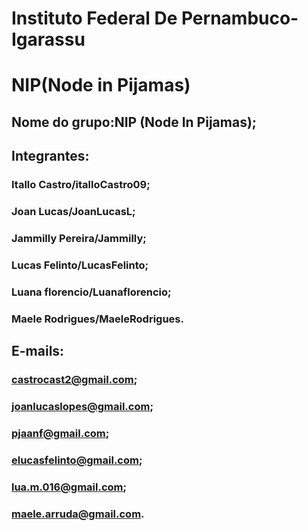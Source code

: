 # Instituto Federal De Pernambuco-Igarassu
# NIP(Node in Pijamas)

 ## Nome do grupo:**NIP (Node In Pijamas);**
 ## Integrantes:
 ### Itallo Castro/italloCastro09;
 ### Joan Lucas/JoanLucasL;
 ### Jammilly Pereira/Jammilly;
 ### Lucas Felinto/LucasFelinto;
 ### Luana florencio/Luanaflorencio;
 ### Maele Rodrigues/MaeleRodrigues.
 ## E-mails:
 ### castrocast2@gmail.com;
 ### joanlucaslopes@gmail.com;
 ### pjaanf@gmail.com;
 ### elucasfelinto@gmail.com;
 ### lua.m.016@gmail.com;
 ### maele.arruda@gmail.com.
